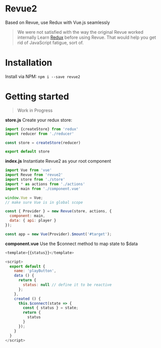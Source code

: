 
# Revue2
Based on Revue, use Redux with Vue.js seamlessly
> We were not satisfied with the way the original Revue worked internally
> Learn [Redux](http://redux.js.org/) before using Revue. That would help you get rid of JavaScript fatigue, sort of.

# Installation
Install via NPM: `npm i --save revue2`

# Getting started
> Work in Progress

**store.js**
Create your redux store:
```js
import {createStore} from 'redux'
import reducer from './reducer'

const store = createStore(reducer)

export default store
```

**index.js**
Instantiate Revue2 as your root component
```js
import Vue from 'vue'
import Revue from 'revue2'
import store from './store'
import * as actions from './actions'
import main from './component.vue'

window.Vue = Vue;
// make sure Vue is in global scope

const { Provider } = new Revue(store, actions, {
  component: main,
  data: { api: player }
});

const app = new Vue(Provider).$mount('#target');
```

**component.vue**
Use the $connect method to map state to $data
```js
<template>{{status}}</template>

<script>
  export default {
    name: 'playButton',
    data () {
      return {
        status: null // define it to be reactive
      };
    },
    created () {
      this.$connect(state => {
        const { status } = state;
        return {
          status
        }
      });
    }
  }
</script>
```
